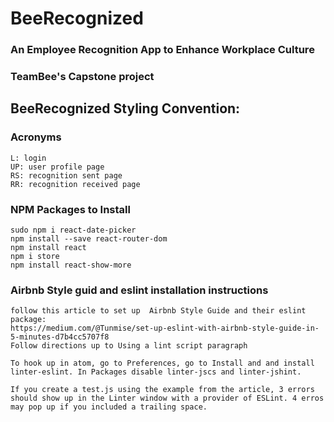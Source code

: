 # BeeRecognized
### An Employee Recognition App to Enhance Workplace Culture
### TeamBee's Capstone project


## BeeRecognized Styling Convention:

### Acronyms

```
L: login
UP: user profile page
RS: recognition sent page
RR: recognition received page
```

### NPM Packages to Install 
    sudo npm i react-date-picker
    npm install --save react-router-dom
    npm install react
    npm i store
    npm install react-show-more
    
### Airbnb Style guid and eslint installation instructions
    follow this article to set up  Airbnb Style Guide and their eslint package:
    https://medium.com/@Tunmise/set-up-eslint-with-airbnb-style-guide-in-5-minutes-d7b4cc5707f8
    Follow directions up to Using a lint script paragraph
    
    To hook up in atom, go to Preferences, go to Install and and install linter-eslint. In Packages disable linter-jscs and linter-jshint. 
    
    If you create a test.js using the example from the article, 3 errors should show up in the Linter window with a provider of ESLint. 4 erros may pop up if you included a trailing space. 
   
